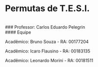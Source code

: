 # Permutas de T.E.S.I.
</br>
### Professor: Carlos Eduardo Pelegrin
</br>
#### Equipe
<p> Acadêmico: Bruno Souza - RA: 00177204 </p>
<p> Acadêmico: Icaro Flausino - RA: 00183135 </p>
<p> Acadêmico: Leonardo Morini - RA: 00181511 </p>
